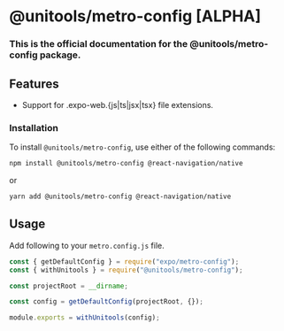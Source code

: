 # @unitools/metro-config [ALPHA]

### This is the official documentation for the @unitools/metro-config package.

## Features

- Support for .expo-web.{js|ts|jsx|tsx} file extensions.

### Installation

To install `@unitools/metro-config`, use either of the following commands:

```bash
npm install @unitools/metro-config @react-navigation/native
```

or

```bash
yarn add @unitools/metro-config @react-navigation/native
```

## Usage

Add following to your `metro.config.js` file.

```jsx
const { getDefaultConfig } = require("expo/metro-config");
const { withUnitools } = require("@unitools/metro-config");

const projectRoot = __dirname;

const config = getDefaultConfig(projectRoot, {});

module.exports = withUnitools(config);
```

